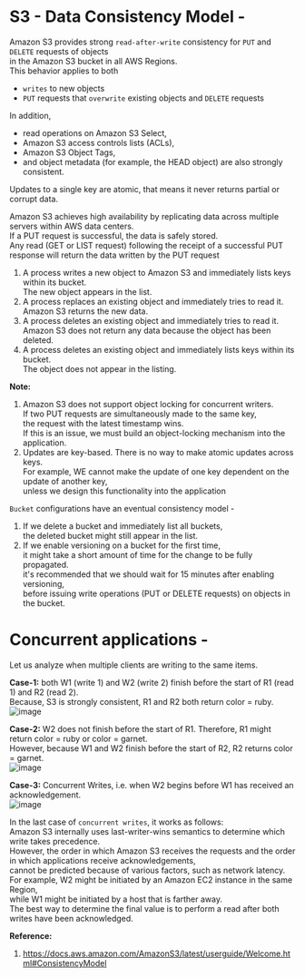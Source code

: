 # S3 - Data Consistency Model - 

Amazon S3 provides strong `read-after-write` consistency for `PUT` and `DELETE` requests of objects  
in the Amazon S3 bucket in all AWS Regions.  
This behavior applies to both  
- `writes` to new objects  
- `PUT` requests that `overwrite` existing objects and `DELETE` requests  

In addition,  
- read operations on Amazon S3 Select,  
- Amazon S3 access controls lists (ACLs),  
- Amazon S3 Object Tags,  
- and object metadata (for example, the HEAD object) 
are also strongly consistent.  

Updates to a single key are atomic, that means it never returns partial or corrupt data.  

Amazon S3 achieves high availability by replicating data across multiple servers within AWS data centers.  
If a PUT request is successful, the data is safely stored.  
Any read (GET or LIST request) following the receipt of a successful PUT response will return the data written by the PUT request

1. A process writes a new object to Amazon S3 and immediately lists keys within its bucket.  
The new object appears in the list.
2. A process replaces an existing object and immediately tries to read it.  
Amazon S3 returns the new data.
3. A process deletes an existing object and immediately tries to read it.  
Amazon S3 does not return any data because the object has been deleted.
4. A process deletes an existing object and immediately lists keys within its bucket.  
The object does not appear in the listing.  

**Note:**  
1. Amazon S3 does not support object locking for concurrent writers.  
If two PUT requests are simultaneously made to the same key,  
the request with the latest timestamp wins.  
If this is an issue, we must build an object-locking mechanism into the application.  
2. Updates are key-based. There is no way to make atomic updates across keys.  
For example, WE cannot make the update of one key dependent on the update of another key,  
unless we design this functionality into the application  

`Bucket` configurations have an eventual consistency model -  
1. If we delete a bucket and immediately list all buckets,  
the deleted bucket might still appear in the list.
2. If we enable versioning on a bucket for the first time,  
it might take a short amount of time for the change to be fully propagated.  
it's recommended that we should wait for 15 minutes after enabling versioning,  
before issuing write operations (PUT or DELETE requests) on objects in the bucket.

# Concurrent applications - 

Let us analyze when multiple clients are writing to the same items.  
 
**Case-1:** both W1 (write 1) and W2 (write 2) finish before the start of R1 (read 1) and R2 (read 2).  
Because, S3 is strongly consistent, R1 and R2 both return color = ruby.  
 ![image](https://user-images.githubusercontent.com/26399543/147595885-78c82108-4e7a-47f5-b6da-0f9567ad3716.png)  

**Case-2:** W2 does not finish before the start of R1. Therefore, R1 might return color = ruby or color = garnet.  
However, because W1 and W2 finish before the start of R2, R2 returns color = garnet.  
![image](https://user-images.githubusercontent.com/26399543/147595966-e4e35f06-17eb-410f-b80a-4e40930dc6f9.png)  

**Case-3:**  Concurrent Writes, i.e. when W2 begins before W1 has received an acknowledgement.  
![image](https://user-images.githubusercontent.com/26399543/147596219-33b07605-a26a-42c9-b8a1-2ef0b261f584.png)  

In the last case of `concurrent writes`, it works as follows:  
Amazon S3 internally uses last-writer-wins semantics to determine which write takes precedence.  
However, the order in which Amazon S3 receives the requests and the order in which applications receive acknowledgements,  
cannot be predicted because of various factors, such as network latency.  
For example, W2 might be initiated by an Amazon EC2 instance in the same Region,  
while W1 might be initiated by a host that is farther away.  
The best way to determine the final value is to perform a read after both writes have been acknowledged.  


**Reference:**  
1. https://docs.aws.amazon.com/AmazonS3/latest/userguide/Welcome.html#ConsistencyModel


